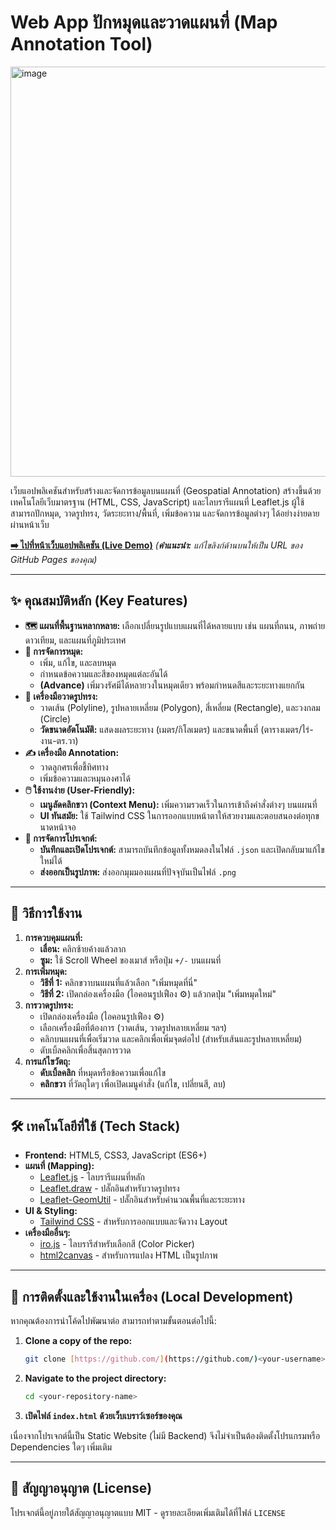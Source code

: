 # Web App ปักหมุดและวาดแผนที่ (Map Annotation Tool)

<img width="1097" height="656" alt="image" src="https://github.com/user-attachments/assets/5140edd7-a3b9-46c2-be42-8ec3b4cbe066" />


เว็บแอปพลิเคชันสำหรับสร้างและจัดการข้อมูลบนแผนที่ (Geospatial Annotation) สร้างขึ้นด้วยเทคโนโลยีเว็บมาตรฐาน (HTML, CSS, JavaScript) และไลบรารีแผนที่ Leaflet.js ผู้ใช้สามารถปักหมุด, วาดรูปทรง, วัดระยะทาง/พื้นที่, เพิ่มข้อความ และจัดการข้อมูลต่างๆ ได้อย่างง่ายดายผ่านหน้าเว็บ

**[➡️ ไปที่หน้าเว็บแอปพลิเคชัน (Live Demo)](https://bokoboss.github.io/map-tools/)**
*(**คำแนะนำ:** แก้ไขลิงก์ด้านบนให้เป็น URL ของ GitHub Pages ของคุณ)*

---

## ✨ คุณสมบัติหลัก (Key Features)

* **🗺️ แผนที่พื้นฐานหลากหลาย:** เลือกเปลี่ยนรูปแบบแผนที่ได้หลายแบบ เช่น แผนที่ถนน, ภาพถ่ายดาวเทียม, และแผนที่ภูมิประเทศ
* **📍 การจัดการหมุด:**
    * เพิ่ม, แก้ไข, และลบหมุด
    * กำหนดข้อความและสีของหมุดแต่ละอันได้
    * **(Advance)** เพิ่มวงรัศมีได้หลายวงในหมุดเดียว พร้อมกำหนดสีและระยะทางแยกกัน
* **📐 เครื่องมือวาดรูปทรง:**
    * วาดเส้น (Polyline), รูปหลายเหลี่ยม (Polygon), สี่เหลี่ยม (Rectangle), และวงกลม (Circle)
    * **วัดขนาดอัตโนมัติ:** แสดงผลระยะทาง (เมตร/กิโลเมตร) และขนาดพื้นที่ (ตารางเมตร/ไร่-งาน-ตร.วา)
* **✍️ เครื่องมือ Annotation:**
    * วาดลูกศรเพื่อชี้ทิศทาง
    * เพิ่มข้อความและหมุนองศาได้
* **🖱️ ใช้งานง่าย (User-Friendly):**
    * **เมนูลัดคลิกขวา (Context Menu):** เพิ่มความรวดเร็วในการเข้าถึงคำสั่งต่างๆ บนแผนที่
    * **UI ทันสมัย:** ใช้ Tailwind CSS ในการออกแบบหน้าตาให้สวยงามและตอบสนองต่อทุกขนาดหน้าจอ
* **💾 การจัดการโปรเจกต์:**
    * **บันทึกและเปิดโปรเจกต์:** สามารถบันทึกข้อมูลทั้งหมดลงในไฟล์ `.json` และเปิดกลับมาแก้ไขใหม่ได้
    * **ส่งออกเป็นรูปภาพ:** ส่งออกมุมมองแผนที่ปัจจุบันเป็นไฟล์ `.png`

---

## 🚀 วิธีการใช้งาน

1.  **การควบคุมแผนที่:**
    * **เลื่อน:** คลิกซ้ายค้างแล้วลาก
    * **ซูม:** ใช้ Scroll Wheel ของเมาส์ หรือปุ่ม `+/-` บนแผนที่
2.  **การเพิ่มหมุด:**
    * **วิธีที่ 1:** คลิกขวาบนแผนที่แล้วเลือก "เพิ่มหมุดที่นี่"
    * **วิธีที่ 2:** เปิดกล่องเครื่องมือ (ไอคอนรูปเฟือง ⚙️) แล้วกดปุ่ม "เพิ่มหมุดใหม่"
3.  **การวาดรูปทรง:**
    * เปิดกล่องเครื่องมือ (ไอคอนรูปเฟือง ⚙️)
    * เลือกเครื่องมือที่ต้องการ (วาดเส้น, วาดรูปหลายเหลี่ยม ฯลฯ)
    * คลิกบนแผนที่เพื่อเริ่มวาด และคลิกเพื่อเพิ่มจุดต่อไป (สำหรับเส้นและรูปหลายเหลี่ยม)
    * ดับเบิ้ลคลิกเพื่อสิ้นสุดการวาด
4.  **การแก้ไขวัตถุ:**
    * **ดับเบิ้ลคลิก** ที่หมุดหรือข้อความเพื่อแก้ไข
    * **คลิกขวา** ที่วัตถุใดๆ เพื่อเปิดเมนูคำสั่ง (แก้ไข, เปลี่ยนสี, ลบ)

---

## 🛠️ เทคโนโลยีที่ใช้ (Tech Stack)

* **Frontend:** HTML5, CSS3, JavaScript (ES6+)
* **แผนที่ (Mapping):**
    * [Leaflet.js](https://leafletjs.com/) - ไลบรารีแผนที่หลัก
    * [Leaflet.draw](https://github.com/Leaflet/Leaflet.draw) - ปลั๊กอินสำหรับวาดรูปทรง
    * [Leaflet-GeomUtil](https://github.com/makinacorpus/Leaflet.GeometryUtil) - ปลั๊กอินสำหรับคำนวณพื้นที่และระยะทาง
* **UI & Styling:**
    * [Tailwind CSS](https://tailwindcss.com/) - สำหรับการออกแบบและจัดวาง Layout
* **เครื่องมืออื่นๆ:**
    * [iro.js](https://iro.js.org/) - ไลบรารีสำหรับเลือกสี (Color Picker)
    * [html2canvas](https://html2canvas.hertzen.com/) - สำหรับการแปลง HTML เป็นรูปภาพ

---

## 📂 การติดตั้งและใช้งานในเครื่อง (Local Development)

หากคุณต้องการนำโค้ดไปพัฒนาต่อ สามารถทำตามขั้นตอนต่อไปนี้:

1.  **Clone a copy of the repo:**
    ```bash
    git clone [https://github.com/](https://github.com/)<your-username>/<your-repository-name>.git
    ```
2.  **Navigate to the project directory:**
    ```bash
    cd <your-repository-name>
    ```
3.  **เปิดไฟล์ `index.html` ด้วยเว็บเบราว์เซอร์ของคุณ**

เนื่องจากโปรเจกต์นี้เป็น Static Website (ไม่มี Backend) จึงไม่จำเป็นต้องติดตั้งโปรแกรมหรือ Dependencies ใดๆ เพิ่มเติม

---

## 📄 สัญญาอนุญาต (License)

โปรเจกต์นี้อยู่ภายใต้สัญญาอนุญาตแบบ MIT - ดูรายละเอียดเพิ่มเติมได้ที่ไฟล์ `LICENSE`
</markdown>
